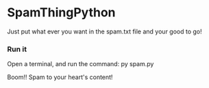 # SpamThingPython

Just put what ever you want in the spam.txt file and your good to go!

### Run it

Open a terminal, and run the command:
py spam.py

Boom!! Spam to your heart's content!